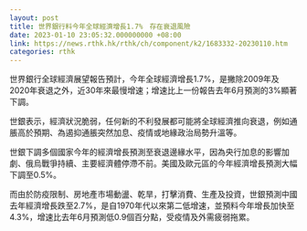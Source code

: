 ```yaml
---
layout: post
title: 世界銀行料今年全球經濟增長1.7%　存在衰退風險
date: 2023-01-10 23:05:32.000000000 +08:00
link: https://news.rthk.hk/rthk/ch/component/k2/1683332-20230110.htm
categories: rthk
---
```


世界銀行全球經濟展望報告預計，今年全球經濟增長1.7%，是撇除2009年及2020年衰退之外，近30年來最慢增速；增速比上一份報告去年6月預測的3%顯著下調。

世銀表示，經濟狀況脆弱，任何新的不利發展都可能將全球經濟推向衰退，例如通脹高於預期、為遏抑通脹突然加息、疫情或地緣政治局勢升溫等。

世銀下調多個國家今年的經濟增長預測至衰退邊緣水平，因為央行加息的影響加劇、俄烏戰爭持續、主要經濟體停滯不前。美國及歐元區的今年經濟增長預測大幅下調至0.5%。

而由於防疫限制、房地產市場動盪、乾旱，打擊消費、生產及投資，世銀預測中國去年經濟增長跌至2.7%，是自1970年代以來第二低增速，並預料今年增長加快至4.3%，增速比去年6月預測低0.9個百分點，受疫情及外需疲弱拖累。
